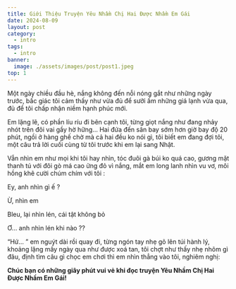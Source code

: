 ```yaml
---
title: Giới Thiệu Truyện Yêu Nhầm Chị Hai Được Nhầm Em Gái
date: 2024-08-09
layout: post
category:
  - intro 
tags:
  - intro
banner:
  image: ./assets/images/post/post1.jpeg
top: 1
---
```


Một ngày chiều đầu hè, nắng không đến nỗi nóng gắt như những ngày trước, bấc giác tôi cảm thấy như vừa đủ để sưởi ấm những giá lạnh vừa qua, đủ để tôi chấp nhận niềm hạnh phúc mới.

Em lặng lẽ, có phần líu ríu đi bên cạnh tôi, từng giọt nắng như đang nhảy nhót trên đôi vai gầy hờ hững… Hai đứa đến sân bay sớm hơn giờ bay độ 20 phút, ngồi ở hàng ghế chờ mà cả hai đều ko nói gì, tôi biết em đang đợi tôi, một câu trả lời cuối cùng từ tôi trước khi em lại sang Nhật.

Vẫn nhìn em như mọi khi tôi hay nhìn, tóc đuôi gà búi ko quá cao, gương mặt thanh tú với đôi gò má cao ửng đỏ vì nắng, mắt em long lanh nhìn vu vơ, môi hồng khẽ cười chúm chím với tôi :

Ey, anh nhìn gì ế ?

Ừ, nhìn em

Bleu, lại nhìn lén, cái tật không bỏ

Ơ… anh nhìn lén khi nào ??

“Hứ… ” em nguýt dài rồi quay đi, từng ngón tay nhẹ gõ lên túi hành lý, khoảng lặng mấy ngày qua như được xoá tan, tôi chợt như thấy nhẹ nhõm gì đâu, định tìm câu gì chọc em chơi thì em nhìn thẳng vào tôi, nghiêm nghị:

**Chúc bạn có những giây phút vui vẻ khi đọc truyện Yêu Nhầm Chị Hai Được Nhầm Em Gái!**
